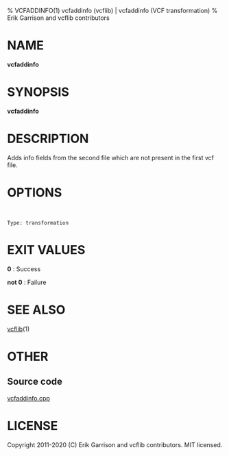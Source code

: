 % VCFADDINFO(1) vcfaddinfo (vcflib) | vcfaddinfo (VCF transformation)
% Erik Garrison and vcflib contributors

# NAME

**vcfaddinfo**

# SYNOPSIS

**vcfaddinfo** <vcf file> <vcf file>

# DESCRIPTION

Adds info fields from the second file which are not present in the first vcf file.



# OPTIONS

```


Type: transformation

```





# EXIT VALUES

**0**
: Success

**not 0**
: Failure

# SEE ALSO



[vcflib](./vcflib.md)(1)



# OTHER

## Source code

[vcfaddinfo.cpp](https://github.com/vcflib/vcflib/blob/master/src/vcfaddinfo.cpp)

# LICENSE

Copyright 2011-2020 (C) Erik Garrison and vcflib contributors. MIT licensed.

<!--
  Created with ./scripts/bin2md.rb scripts/bin2md-template.erb
-->
